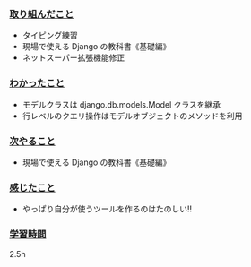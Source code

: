 ### <u>取り組んだこと</u>
- タイピング練習
- 現場で使える Django の教科書《基礎編》
- ネットスーパー拡張機能修正

### <u>わかったこと</u>
-  モデルクラスは django.db.models.Model クラスを継承
-  行レベルのクエリ操作はモデルオブジェクトのメソッドを利用

### <u>次やること</u>
- 現場で使える Django の教科書《基礎編》

### <u>感じたこと</u>
- やっぱり自分が使うツールを作るのはたのしい!!

### <u>学習時間</u>
2.5h